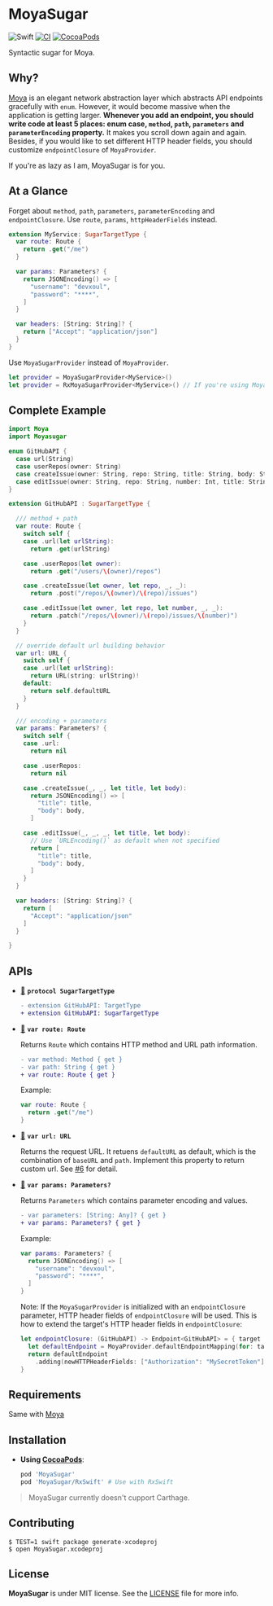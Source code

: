 # MoyaSugar

![Swift](https://img.shields.io/badge/Swift-5.1-orange.svg)
[![CI](https://github.com/devxoul/MoyaSugar/workflows/CI/badge.svg)](https://github.com/devxoul/MoyaSugar/workflows/actions)
[![CocoaPods](http://img.shields.io/cocoapods/v/MoyaSugar.svg)](https://cocoapods.org/pods/MoyaSugar)

Syntactic sugar for Moya.

## Why?

[Moya](https://github.com/Moya/Moya) is an elegant network abstraction layer which abstracts API endpoints gracefully with `enum`. However, it would become massive when the application is getting larger. **Whenever you add an endpoint, you should write code at least 5 places: enum case, `method`, `path`, `parameters` and `parameterEncoding` property.** It makes you scroll down again and again. Besides, if you would like to set different HTTP header fields, you should customize `endpointClosure` of `MoyaProvider`.

If you're as lazy as I am, MoyaSugar is for you.

## At a Glance

Forget about `method`, `path`, `parameters`, `parameterEncoding` and `endpointClosure`. Use `route`, `params`, `httpHeaderFields` instead.

```swift
extension MyService: SugarTargetType {
  var route: Route {
    return .get("/me")
  }

  var params: Parameters? {
    return JSONEncoding() => [
      "username": "devxoul",
      "password": "****",
    ]
  }

  var headers: [String: String]? {
    return ["Accept": "application/json"]
  }
}
```

Use `MoyaSugarProvider` instead of `MoyaProvider`.

```swift
let provider = MoyaSugarProvider<MyService>()
let provider = RxMoyaSugarProvider<MyService>() // If you're using Moya/RxSwift
```

## Complete Example

```swift
import Moya
import Moyasugar

enum GitHubAPI {
  case url(String)
  case userRepos(owner: String)
  case createIssue(owner: String, repo: String, title: String, body: String?)
  case editIssue(owner: String, repo: String, number: Int, title: String?, body: String?)
}

extension GitHubAPI : SugarTargetType {

  /// method + path
  var route: Route {
    switch self {
    case .url(let urlString):
      return .get(urlString)

    case .userRepos(let owner):
      return .get("/users/\(owner)/repos")

    case .createIssue(let owner, let repo, _, _):
      return .post("/repos/\(owner)/\(repo)/issues")

    case .editIssue(let owner, let repo, let number, _, _):
      return .patch("/repos/\(owner)/\(repo)/issues/\(number)")
    }
  }

  // override default url building behavior
  var url: URL {
    switch self {
    case .url(let urlString):
      return URL(string: urlString)!
    default:
      return self.defaultURL
    }
  }

  /// encoding + parameters
  var params: Parameters? {
    switch self {
    case .url:
      return nil

    case .userRepos:
      return nil

    case .createIssue(_, _, let title, let body):
      return JSONEncoding() => [
        "title": title,
        "body": body,
      ]

    case .editIssue(_, _, _, let title, let body):
      // Use `URLEncoding()` as default when not specified
      return [
        "title": title,
        "body": body,
      ]
    }
  }

  var headers: [String: String]? {
    return [
      "Accept": "application/json"
    ]
  }

}
```

## APIs

- <a name="api-sugartargettype" href="#api-sugartargettype">🔗</a> **`protocol SugarTargetType`**

    ```diff
    - extension GitHubAPI: TargetType
    + extension GitHubAPI: SugarTargetType
    ```

- <a name="api-route" href="#api-route">🔗</a> **`var route: Route`**

    Returns `Route` which contains HTTP method and URL path information.

    ```diff
    - var method: Method { get }
    - var path: String { get }
    + var route: Route { get }
    ```

    Example:

    ```swift
    var route: Route {
      return .get("/me")
    }
    ```

- <a name="api-url" href="#api-url">🔗</a> **`var url: URL`**

    Returns the request URL. It retuens `defaultURL` as default, which is the combination of `baseURL` and `path`. Implement this property to return custom url. See [#6](https://github.com/devxoul/MoyaSugar/pull/6) for detail.


- <a name="api-params" href="#api-params">🔗</a> **`var params: Parameters?`**

    Returns `Parameters` which contains parameter encoding and values.

    ```diff
    - var parameters: [String: Any]? { get }
    + var params: Parameters? { get }
    ```

    Example:

    ```swift
    var params: Parameters? {
      return JSONEncoding() => [
        "username": "devxoul",
        "password": "****",
      ]
    }
    ```

    Note: If the `MoyaSugarProvider` is initialized with an `endpointClosure` parameter, HTTP header fields of `endpointClosure` will be used. This is how to extend the target's HTTP header fields in `endpointClosure`:

    ```swift
    let endpointClosure: (GitHubAPI) -> Endpoint<GitHubAPI> = { target in
      let defaultEndpoint = MoyaProvider.defaultEndpointMapping(for: target)
      return defaultEndpoint
        .adding(newHTTPHeaderFields: ["Authorization": "MySecretToken"])
    }
    ```

## Requirements

Same with [Moya](https://github.com/Moya/Moya)

## Installation

- **Using [CocoaPods](https://cocoapods.org)**:

    ```ruby
    pod 'MoyaSugar'
    pod 'MoyaSugar/RxSwift' # Use with RxSwift
    ```

> MoyaSugar currently doesn't cupport Carthage.

## Contributing

```console
$ TEST=1 swift package generate-xcodeproj
$ open MoyaSugar.xcodeproj
```

## License

**MoyaSugar** is under MIT license. See the [LICENSE](LICENSE) file for more info.
